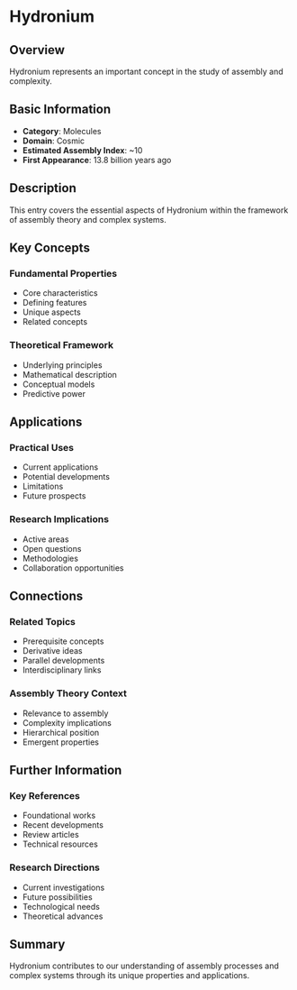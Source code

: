 # Hydronium

## Overview

Hydronium represents an important concept in the study of assembly and complexity.

## Basic Information

- **Category**: Molecules
- **Domain**: Cosmic
- **Estimated Assembly Index**: ~10
- **First Appearance**: 13.8 billion years ago

## Description

This entry covers the essential aspects of Hydronium within the framework of assembly theory and complex systems.

## Key Concepts

### Fundamental Properties
- Core characteristics
- Defining features
- Unique aspects
- Related concepts

### Theoretical Framework
- Underlying principles
- Mathematical description
- Conceptual models
- Predictive power

## Applications

### Practical Uses
- Current applications
- Potential developments
- Limitations
- Future prospects

### Research Implications
- Active areas
- Open questions
- Methodologies
- Collaboration opportunities

## Connections

### Related Topics
- Prerequisite concepts
- Derivative ideas
- Parallel developments
- Interdisciplinary links

### Assembly Theory Context
- Relevance to assembly
- Complexity implications
- Hierarchical position
- Emergent properties

## Further Information

### Key References
- Foundational works
- Recent developments
- Review articles
- Technical resources

### Research Directions
- Current investigations
- Future possibilities
- Technological needs
- Theoretical advances

## Summary

Hydronium contributes to our understanding of assembly processes and complex systems through its unique properties and applications.

